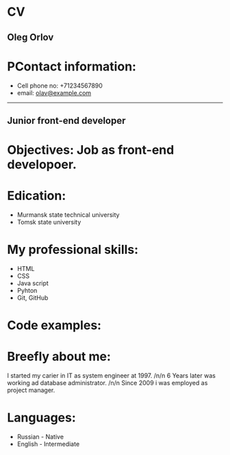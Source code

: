 # CV
## Oleg Orlov
# PContact information:
  * Cell phone no: +71234567890
  * email: olav@example.com
_______________________________________________
## Junior front-end developer
# Objectives: Job as front-end developoer.

# Edication:
 * Murmansk state technical university
 * Tomsk state university
# My professional skills:
 * HTML
 * CSS
 * Java script
 * Pyhton
 * Git, GitHub

# Code examples:


# Breefly about me:
I started my carier in IT as system engineer at 1997.
/n/n
6 Years later was working ad database administrator.
/n/n
Since 2009 i was employed as project manager.

# Languages:
 * Russian - Native
 * English - Intermediate
